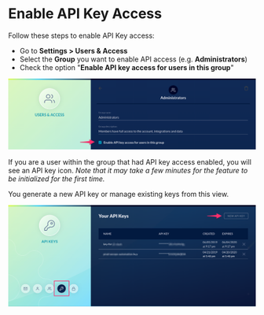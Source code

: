 # Enable API Key Access

Follow these steps to enable API Key access:

- Go to **Settings > Users & Access**
- Select the **Group** you want to enable API access (e.g. **Administrators**)
- Check the option "**Enable API key access for users in this group**"

![](../assets/api-key-access-group-enable.png)

If you are a user within the group that had API key access enabled, you will see
an API key icon. _Note that it may take a few minutes for the feature to be
initialized for the first time._

You generate a new API key or manage existing keys from this view.

![](../assets/api-key-access-view.png)
